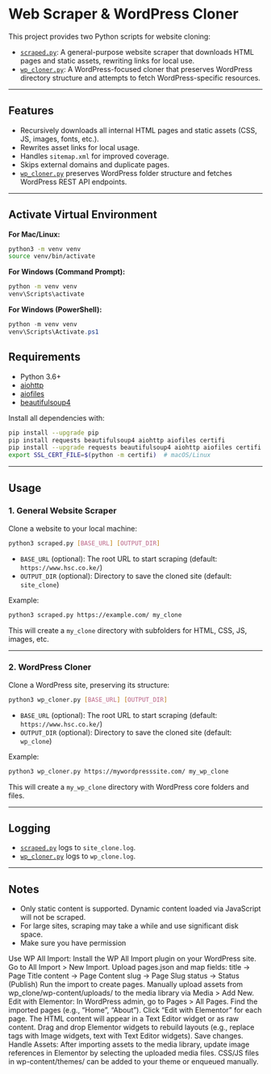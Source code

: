 # Web Scraper & WordPress Cloner

This project provides two Python scripts for website cloning:

- [`scraped.py`](scraped.py): A general-purpose website scraper that downloads HTML pages and static assets, rewriting links for local use.
- [`wp_cloner.py`](wp_cloner.py): A WordPress-focused cloner that preserves WordPress directory structure and attempts to fetch WordPress-specific resources.

---

## Features

- Recursively downloads all internal HTML pages and static assets (CSS, JS, images, fonts, etc.).
- Rewrites asset links for local usage.
- Handles `sitemap.xml` for improved coverage.
- Skips external domains and duplicate pages.
- [`wp_cloner.py`](wp_cloner.py) preserves WordPress folder structure and fetches WordPress REST API endpoints.

---
## Activate Virtual Environment

**For Mac/Linux:**
```bash
python3 -m venv venv
source venv/bin/activate
```

**For Windows (Command Prompt):**
```cmd
python -m venv venv 
venv\Scripts\activate
```

**For Windows (PowerShell):**
```powershell
python -m venv venv
venv\Scripts\Activate.ps1
```

## Requirements

- Python 3.6+
- [aiohttp](https://pypi.org/project/aiohttp/)
- [aiofiles](https://pypi.org/project/aiofiles/)
- [beautifulsoup4](https://pypi.org/project/beautifulsoup4/)

Install all dependencies with:

```sh
pip install --upgrade pip 
pip install requests beautifulsoup4 aiohttp aiofiles certifi
pip install --upgrade requests beautifulsoup4 aiohttp aiofiles certifi
export SSL_CERT_FILE=$(python -m certifi)  # macOS/Linux
```

---

## Usage

### 1. General Website Scraper

Clone a website to your local machine:

```sh
python3 scraped.py [BASE_URL] [OUTPUT_DIR]
```

- `BASE_URL` (optional): The root URL to start scraping (default: `https://www.hsc.co.ke/`)
- `OUTPUT_DIR` (optional): Directory to save the cloned site (default: `site_clone`)

Example:

```sh
python3 scraped.py https://example.com/ my_clone
```

This will create a `my_clone` directory with subfolders for HTML, CSS, JS, images, etc.

---

### 2. WordPress Cloner

Clone a WordPress site, preserving its structure:

```sh
python3 wp_cloner.py [BASE_URL] [OUTPUT_DIR]
```

- `BASE_URL` (optional): The root URL to start scraping (default: `https://www.hsc.co.ke/`)
- `OUTPUT_DIR` (optional): Directory to save the cloned site (default: `wp_clone`)

Example:

```sh
python3 wp_cloner.py https://mywordpresssite.com/ my_wp_clone 
```

This will create a `my_wp_clone` directory with WordPress core folders and files.

---

## Logging

- [`scraped.py`](scraped.py) logs to `site_clone.log`.
- [`wp_cloner.py`](wp_cloner.py) logs to `wp_clone.log`.

---

## Notes

- Only static content is supported. Dynamic content loaded via JavaScript will not be scraped.
- For large sites, scraping may take a while and use significant disk space.
- Make sure you have permission

Use WP All Import:
Install the WP All Import plugin on your WordPress site.
Go to All Import > New Import.
Upload pages.json and map fields:
title → Page Title
content → Page Content
slug → Page Slug
status → Status (Publish)
Run the import to create pages.
Manually upload assets from wp_clone/wp-content/uploads/ to the media library via Media > Add New.
Edit with Elementor:
In WordPress admin, go to Pages > All Pages.
Find the imported pages (e.g., “Home”, “About”).
Click “Edit with Elementor” for each page.
The HTML content will appear in a Text Editor widget or as raw content.
Drag and drop Elementor widgets to rebuild layouts (e.g., replace <img> tags with Image widgets, text with Text Editor widgets).
Save changes.
Handle Assets:
After importing assets to the media library, update image references in Elementor by selecting the uploaded media files.
CSS/JS files in wp-content/themes/ can be added to your theme or enqueued manually.